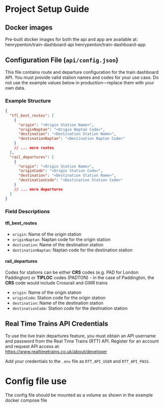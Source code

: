 # Project Setup Guide

## Docker images

Pre-built docker images for both the api and app are available at:
henrypenton/train-dashboard-api
henrypenton/train-dashboard-app


## Configuration File (`api/config.json`)

This file contains route and departure configuration for the train dashboard API. You must provide valid station names and codes for your use case. Do not use the example values below in production—replace them with your own data.

### Example Structure

```json
{
  "tfl_best_routes": [
    {
      "origin": "<Origin Station Name>",
      "originNaptan": "<Origin Naptan Code>",
      "destination": "<Destination Station Name>",
      "destinationNaptan": "<Destination Naptan Code>"
    }
    // ... more routes
  ],
  "rail_departures": [
    {
      "origin": "<Origin Station Name>",
      "originCode": "<Origin Station Code>",
      "destination": "<Destination Station Name>",
      "destinationCode": "<Destination Station Code>"
    }
    // ... more departures
  ]
}
```

### Field Descriptions

#### tfl_best_routes

- `origin`: Name of the origin station
- `originNaptan`: Naptan code for the origin station
- `destination`: Name of the destination station
- `destinationNaptan`: Naptan code for the destination station

#### rail_departures

Codes for stations can be either __CRS__ codes (e.g. PAD for London Paddington) or __TIPLOC__ codes (PADTON) - in the case of Paddington, the __CRS__ code would include Crossrail and GWR trains

- `origin`: Name of the origin station
- `originCode`: Station code for the origin station
- `destination`: Name of the destination station
- `destinationCode`: Station code for the destination station


## Real Time Trains API Credentials

To use the live train departures feature, you must obtain an API username and password from the Real Time Trains (RTT) API. Register for an account and request API access at: https://www.realtimetrains.co.uk/about/developer

Add your credentials to the `.env` file as `RTT_API_USER` and `RTT_API_PASS`.



# Config file use
The config file should be mounted as a volume as shown in the example docker compose file
